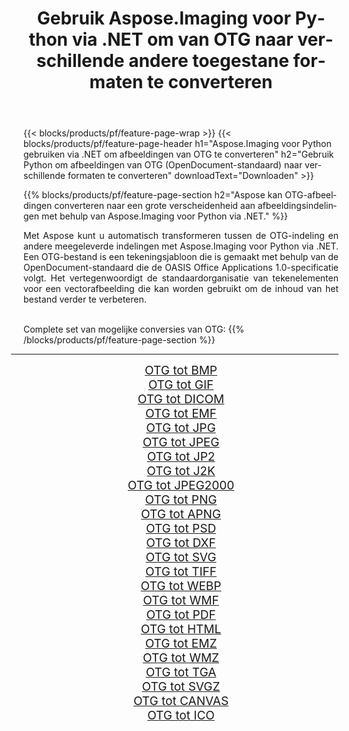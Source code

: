 ﻿---
title: Gebruik Aspose.Imaging voor Python via .NET om van OTG naar verschillende andere toegestane formaten te converteren 
weight: 3920
url: /nl/python-net/conversion/from/otg 
lang: nl
langdirlevel: 2
locales: zh-hans,ja,it,ru,de,es,fr,nl,id,lt,pl,pt,vi,tr,ko,zh-hant,ar,hi,th,sv,cs,uk,he
description: U kunt snel transformeren van OTG(OpenDocument-standaard) naar verschillende formaten met behulp van Aspose.Imaging voor Python via .NET.
---

{{< blocks/products/pf/feature-page-wrap >}}
{{< blocks/products/pf/feature-page-header h1="Aspose.Imaging voor Python gebruiken via .NET om afbeeldingen van OTG te converteren" h2="Gebruik Python om afbeeldingen van OTG (OpenDocument-standaard) naar verschillende formaten te converteren" downloadText="Downloaden" >}}


{{% blocks/products/pf/feature-page-section  h2="Aspose kan OTG-afbeeldingen converteren naar een grote verscheidenheid aan afbeeldingsindelingen met behulp van Aspose.Imaging voor Python via .NET." %}}
<p align=justify>Met Aspose kunt u automatisch transformeren tussen de OTG-indeling en andere meegeleverde indelingen met Aspose.Imaging voor Python via .NET. Een OTG-bestand is een tekeningsjabloon die is gemaakt met behulp van de OpenDocument-standaard die de OASIS Office Applications 1.0-specificatie volgt. Het vertegenwoordigt de standaardorganisatie van tekenelementen voor een vectorafbeelding die kan worden gebruikt om de inhoud van het bestand verder te verbeteren.</p>
<br/>
Complete set van mogelijke conversies van OTG:
{{% /blocks/products/pf/feature-page-section %}}
<div class="container-fluid productfamilypage bg-gray">
    <div class="convertypes bg-gray agp-content section">
        <div class="container">
		<hr style="margin-left:-20px;"/>
		<div class="row other-converters" style="gap: 10px;font-size: 19px;text-align:center;">
		    <div class='col-md-2 other-converter remove-lp remove-rp'><a href="/imaging/nl/python-net/conversion/otg-to-bmp" style="padding:15px;">OTG tot BMP</a></div><div class='col-md-2 other-converter remove-lp remove-rp'><a href="/imaging/nl/python-net/conversion/otg-to-gif" style="padding:15px;">OTG tot GIF</a></div><div class='col-md-2 other-converter remove-lp remove-rp'><a href="/imaging/nl/python-net/conversion/otg-to-dicom" style="padding:15px;">OTG tot DICOM</a></div><div class='col-md-2 other-converter remove-lp remove-rp'><a href="/imaging/nl/python-net/conversion/otg-to-emf" style="padding:15px;">OTG tot EMF</a></div><div class='col-md-2 other-converter remove-lp remove-rp'><a href="/imaging/nl/python-net/conversion/otg-to-jpg" style="padding:15px;">OTG tot JPG</a></div><div class='col-md-2 other-converter remove-lp remove-rp'><a href="/imaging/nl/python-net/conversion/otg-to-jpeg" style="padding:15px;">OTG tot JPEG</a></div><div class='col-md-2 other-converter remove-lp remove-rp'><a href="/imaging/nl/python-net/conversion/otg-to-jp2" style="padding:15px;">OTG tot JP2</a></div><div class='col-md-2 other-converter remove-lp remove-rp'><a href="/imaging/nl/python-net/conversion/otg-to-j2k" style="padding:15px;">OTG tot J2K</a></div><div class='col-md-2 other-converter remove-lp remove-rp'><a href="/imaging/nl/python-net/conversion/otg-to-jpeg2000" style="padding:15px;">OTG tot JPEG2000</a></div><div class='col-md-2 other-converter remove-lp remove-rp'><a href="/imaging/nl/python-net/conversion/otg-to-png" style="padding:15px;">OTG tot PNG</a></div><div class='col-md-2 other-converter remove-lp remove-rp'><a href="/imaging/nl/python-net/conversion/otg-to-apng" style="padding:15px;">OTG tot APNG</a></div><div class='col-md-2 other-converter remove-lp remove-rp'><a href="/imaging/nl/python-net/conversion/otg-to-psd" style="padding:15px;">OTG tot PSD</a></div><div class='col-md-2 other-converter remove-lp remove-rp'><a href="/imaging/nl/python-net/conversion/otg-to-dxf" style="padding:15px;">OTG tot DXF</a></div><div class='col-md-2 other-converter remove-lp remove-rp'><a href="/imaging/nl/python-net/conversion/otg-to-svg" style="padding:15px;">OTG tot SVG</a></div><div class='col-md-2 other-converter remove-lp remove-rp'><a href="/imaging/nl/python-net/conversion/otg-to-tiff" style="padding:15px;">OTG tot TIFF</a></div><div class='col-md-2 other-converter remove-lp remove-rp'><a href="/imaging/nl/python-net/conversion/otg-to-webp" style="padding:15px;">OTG tot WEBP</a></div><div class='col-md-2 other-converter remove-lp remove-rp'><a href="/imaging/nl/python-net/conversion/otg-to-wmf" style="padding:15px;">OTG tot WMF</a></div><div class='col-md-2 other-converter remove-lp remove-rp'><a href="/imaging/nl/python-net/conversion/otg-to-pdf" style="padding:15px;">OTG tot PDF</a></div><div class='col-md-2 other-converter remove-lp remove-rp'><a href="/imaging/nl/python-net/conversion/otg-to-html" style="padding:15px;">OTG tot HTML</a></div><div class='col-md-2 other-converter remove-lp remove-rp'><a href="/imaging/nl/python-net/conversion/otg-to-emz" style="padding:15px;">OTG tot EMZ</a></div><div class='col-md-2 other-converter remove-lp remove-rp'><a href="/imaging/nl/python-net/conversion/otg-to-wmz" style="padding:15px;">OTG tot WMZ</a></div><div class='col-md-2 other-converter remove-lp remove-rp'><a href="/imaging/nl/python-net/conversion/otg-to-tga" style="padding:15px;">OTG tot TGA</a></div><div class='col-md-2 other-converter remove-lp remove-rp'><a href="/imaging/nl/python-net/conversion/otg-to-svgz" style="padding:15px;">OTG tot SVGZ</a></div><div class='col-md-2 other-converter remove-lp remove-rp'><a href="/imaging/nl/python-net/conversion/otg-to-canvas" style="padding:15px;">OTG tot CANVAS</a></div><div class='col-md-2 other-converter remove-lp remove-rp'><a href="/imaging/nl/python-net/conversion/otg-to-ico" style="padding:15px;">OTG tot ICO</a></div>
                </div>
        </div>
    </div>
</div>
<br/>

